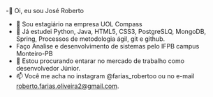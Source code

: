  -👋 Oi, eu sou José Roberto
- 👀 Sou estagiário na empresa UOL Compass 
- 🌱 Já estudei Python, Java, HTML5, CSS3, PostgreSLQ, MongoDB, Spring, Processos de metodologia ágil, git e github.
- Faço Analise e desenvolvimento de sistemas pelo IFPB campus Monteiro-PB
- 💞️ Estou procurando entarar no mercado de trabalho como desenvolvedor Júnior.
- 📫 Você me acha no instagram @farias_robertoo ou no e-mail roberto.farias.oliveira2@gmail.com.

<!---
robertojunior28/robertojunior28 is a ✨ special ✨ repository because its `README.md` (this file) appears on your GitHub profile.
You can click the Preview link to take a look at your changes.
--->
